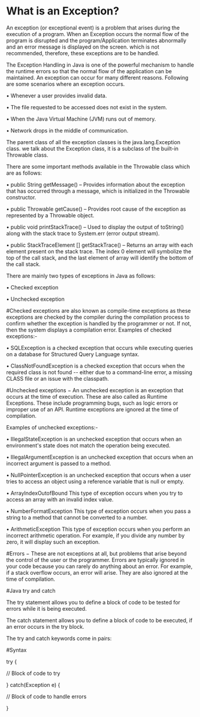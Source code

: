 # What is an Exception?

An exception (or exceptional event) is a problem that arises during the execution of a program. When an Exception occurs the normal flow of the program is disrupted and the program/Application terminates abnormally and an error message is displayed on the screen. which is not recommended, therefore, these exceptions  are to be handled. 

The Exception Handling in Java is one of the powerful mechanism to handle the runtime errors so that the normal flow of the application can be maintained.
An exception can occur for many different reasons. Following are some scenarios where an exception occurs.

•	Whenever a user provides invalid data.

•	The file requested to be accessed does not exist in the system.

•	When the Java Virtual Machine (JVM) runs out of memory.

•	Network drops in the middle of communication.

The parent class of all the exception classes is the java.lang.Exception class. we talk about the Exception class, it is a subclass of the built-in Throwable class.
 
There are some important methods available in the Throwable class which are as follows:

•	public String getMessage() – Provides information about the exception that has occurred through a message, which is initialized in the Throwable constructor.

•	public Throwable getCause() – Provides root cause of the exception as represented by a Throwable object.

•	public void printStackTrace() – Used to display the output of toString() along with the stack trace to System.err (error output stream).

•	public StackTraceElement [] getStackTrace() – Returns an array with each element present on the stack trace. The index 0 element will symbolize the top of the call stack, and the last element of array will identify the bottom of the call stack.

There are mainly two types of exceptions in Java as follows:

•	Checked exception

•	Unchecked exception

#Checked exceptions are also known as compile-time exceptions as these exceptions are checked by the compiler during the compilation process to confirm whether the exception is handled by the programmer or not. If not, then the system displays a compilation error. 
Examples of checked exceptions:-

•	SQLException is a checked exception that occurs while executing queries on a database for Structured Query Language syntax.

•	ClassNotFoundException is a checked exception that occurs when the required class is not found -- either due to a command-line error, a missing CLASS file or an issue with the classpath.

#Unchecked exceptions − An unchecked exception is an exception that occurs at the time of execution. These are also called as Runtime Exceptions. These include programming bugs, such as logic errors or improper use of an API. Runtime exceptions are ignored at the time of compilation.

Examples of unchecked exceptions:-

•	IllegalStateException is an unchecked exception that occurs when an environment's state does not match the operation being executed.

•	IllegalArgumentException is an unchecked exception that occurs when an incorrect argument is passed to a method.

•	NullPointerException is an unchecked exception that occurs when a user tries to access an object using a reference variable that is null or empty.

•	ArrayIndexOutofBound This type of exception occurs when you try to access an array with an invalid index value.

•	NumberFormatException This type of exception occurs when you pass a string to a method that cannot be converted to a number. 

•	ArithmeticException This type of exception occurs when you perform an incorrect arithmetic operation. For example, if you divide any number by zero, it will display such an exception.

#Errors − These are not exceptions at all, but problems that arise beyond the control of the user or the programmer. Errors are typically ignored in your code because you can rarely do anything about an error. For example, if a stack overflow occurs, an error will arise. They are also ignored at the time of compilation.

#Java try and catch

The try statement allows you to define a block of code to be tested for errors while it is being executed.

The catch statement allows you to define a block of code to be executed, if an error occurs in the try block.

The try and catch keywords come in pairs:

#Syntax

try {

  //  Block of code to try
  
}
catch(Exception e) {

  //  Block of code to handle errors
  
}


